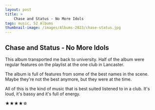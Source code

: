 ```yaml
---
layout: post 
title: >
    Chase and Status - No More Idols
tags: music, 52 Albums
thumbnail-image: /images/Albums-2023/chase-status.jpg
---
```


## Chase and Status - No More Idols 

This album transported me back to university. Half of the album were regular features on the playlist at the one club in Lancaster. 

The album is full of features from some of the best names in the scene. Maybe they're not the best anymore, but they were at the time.

All of this is the kind of music that is best suited listened to in a club. It's loud, it's bassy and it's full of energy. 

★★★★☆